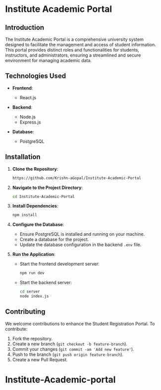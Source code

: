 # Institute Academic Portal

## Introduction
The Institute Academic Portal is a comprehensive university system designed to facilitate the management and access of student information. This portal provides distinct roles and functionalities for students, instructors, and administrators, ensuring a streamlined and secure environment for managing academic data.

## Technologies Used
- **Frontend**: 
  - React.js
  
- **Backend**: 
  - Node.js
  - Express.js
  
- **Database**: 
  - PostgreSQL

## Installation
1. **Clone the Repository**:
    ```bash
    https://github.com/Krishn-aGopal/Institute-Academic-Portal
    ```
2. **Navigate to the Project Directory**:
    ```bash
    cd Institute-Academic-Portal
    ```
3. **Install Dependencies**:
    ```bash
    npm install
    ```
4. **Configure the Database**:
    - Ensure PostgreSQL is installed and running on your machine.
    - Create a database for the project.
    - Update the database configuration in the backend `.env` file.
    
5. **Run the Application**:
    - Start the frontend development server:
        ```bash
        npm run dev
        ```
    - Start the backend server:
        ```bash
        cd server
        node index.js
        ```
    
## Contributing
We welcome contributions to enhance the Student Registration Portal. To contribute:
1. Fork the repository.
2. Create a new branch (`git checkout -b feature-branch`).
3. Commit your changes (`git commit -am 'Add new feature'`).
4. Push to the branch (`git push origin feature-branch`).
5. Create a new Pull Request.

# Institute-Academic-portal
